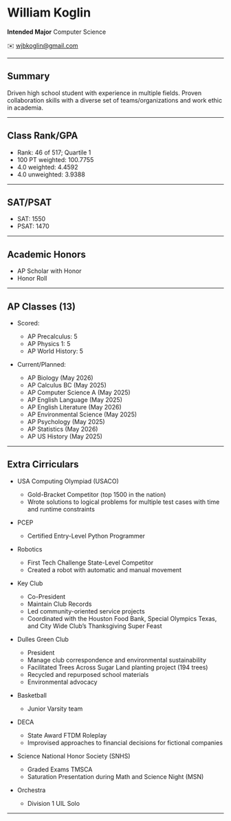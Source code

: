 # William Koglin
**Intended Major** Computer Science

✉️ wjbkoglin@gmail.com

---

## Summary
Driven high school student with experience in multiple fields. Proven collaboration skills with a diverse set of teams/organizations and work ethic in academia.

---

## Class Rank/GPA
- Rank: 46 of 517; Quartile 1
- 100 PT weighted: 100.7755
- 4.0 weighted: 4.4592
- 4.0 unweighted: 3.9388

---

## SAT/PSAT
- SAT: 1550
- PSAT: 1470

---

## Academic Honors
- AP Scholar with Honor
- Honor Roll

---

## AP Classes (13)
- Scored:
    - AP Precalculus: 5
    - AP Physics 1: 5
    - AP World History: 5

- Current/Planned:
    - AP Biology (May 2026)
    - AP Calculus BC (May 2025)
    - AP Computer Science A (May 2025)
    - AP English Language (May 2025)
    - AP English Literature (May 2026)
    - AP Environmental Science (May 2025)
    - AP Psychology (May 2025)
    - AP Statistics (May 2026)
    - AP US History (May 2025)

---

## Extra Cirriculars
- USA Computing Olympiad (USACO)
    - Gold-Bracket Competitor (top 1500 in the nation)
    - Wrote solutions to logical problems for multiple test cases with time and runtime constraints

- PCEP
    - Certified Entry-Level Python Programmer

- Robotics
    - First Tech Challenge State-Level Competitor
    - Created a robot with automatic and manual movement

- Key Club
    - Co-President
    - Maintain Club Records
    - Led community-oriented service projects
    - Coordinated with the Houston Food Bank, Special Olympics Texas, and City Wide Club’s Thanksgiving Super Feast

- Dulles Green Club
    - President
    - Manage club correspondence and environmental sustainability
    - Facilitated Trees Across Sugar Land planting project (194 trees)
    - Recycled and repurposed school materials
    - Environmental advocacy

- Basketball
    - Junior Varsity team

- DECA
    - State Award FTDM Roleplay
    - Improvised approaches to financial decisions for fictional companies

- Science National Honor Society (SNHS)
    - Graded Exams TMSCA
    - Saturation Presentation during Math and Science Night (MSN)

- Orchestra
    - Division 1 UIL Solo

---